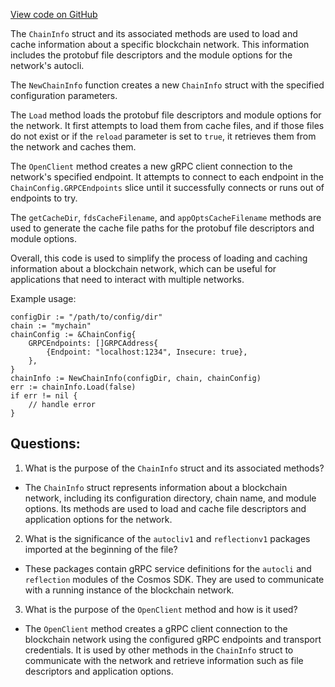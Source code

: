 [View code on GitHub](https://github.com/cosmos/cosmos-sdk.git/tools/hubl/internal/load.go)

The `ChainInfo` struct and its associated methods are used to load and cache information about a specific blockchain network. This information includes the protobuf file descriptors and the module options for the network's autocli. 

The `NewChainInfo` function creates a new `ChainInfo` struct with the specified configuration parameters. 

The `Load` method loads the protobuf file descriptors and module options for the network. It first attempts to load them from cache files, and if those files do not exist or if the `reload` parameter is set to `true`, it retrieves them from the network and caches them. 

The `OpenClient` method creates a new gRPC client connection to the network's specified endpoint. It attempts to connect to each endpoint in the `ChainConfig.GRPCEndpoints` slice until it successfully connects or runs out of endpoints to try. 

The `getCacheDir`, `fdsCacheFilename`, and `appOptsCacheFilename` methods are used to generate the cache file paths for the protobuf file descriptors and module options. 

Overall, this code is used to simplify the process of loading and caching information about a blockchain network, which can be useful for applications that need to interact with multiple networks. 

Example usage:

```
configDir := "/path/to/config/dir"
chain := "mychain"
chainConfig := &ChainConfig{
    GRPCEndpoints: []GRPCAddress{
        {Endpoint: "localhost:1234", Insecure: true},
    },
}
chainInfo := NewChainInfo(configDir, chain, chainConfig)
err := chainInfo.Load(false)
if err != nil {
    // handle error
}
```
## Questions: 
 1. What is the purpose of the `ChainInfo` struct and its associated methods?
- The `ChainInfo` struct represents information about a blockchain network, including its configuration directory, chain name, and module options. Its methods are used to load and cache file descriptors and application options for the network.

2. What is the significance of the `autocliv1` and `reflectionv1` packages imported at the beginning of the file?
- These packages contain gRPC service definitions for the `autocli` and `reflection` modules of the Cosmos SDK. They are used to communicate with a running instance of the blockchain network.

3. What is the purpose of the `OpenClient` method and how is it used?
- The `OpenClient` method creates a gRPC client connection to the blockchain network using the configured gRPC endpoints and transport credentials. It is used by other methods in the `ChainInfo` struct to communicate with the network and retrieve information such as file descriptors and application options.